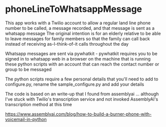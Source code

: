 # phoneLineToWhatsappMessage

This app works with a Twilio account to allow a regular land line phone number to be called, a message recorded, and that message is sent as a whatsapp message
The original intention is for an elderly relative to be able to leave messages for family members so that the family can call back instead of receiving as-I-think-of-it calls throughout the day

Whatsapp messages are sent via pywhatkit - pywhatkit requires you to be signed in to whatsapp web in a browser on the machine that is running these python scripts with an account that can reach the contact number or group to be messaged

The python scripts require a few personal details that you'll need to add to configure.py, rename the sample_configure.py and add your details

The code is based on an write-up that I found from assemblyai ... although I've stuck with Twilio's transcription service and not invoked AssemblyAI's transcription method at this time

https://www.assemblyai.com/blog/how-to-build-a-burner-phone-with-voicemail-in-python
